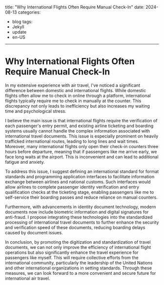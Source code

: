 title: "Why International Flights Often Require Manual Check-In"
date: 2024-08-13
categories:
  - blog
tags:
  - Jekyll
  - update
  - en-US
---

# Why International Flights Often Require Manual Check-In

In my extensive experience with air travel, I've noticed a significant difference between domestic and international flights. While domestic flights often allow me to check in online through a platform, international flights typically require me to check in manually at the counter. This discrepancy not only leads to inefficiency but also increases my waiting time and psychological stress.

I believe the main issue is that international flights require the verification of each passenger's entry permit, and existing airline ticketing and boarding systems usually cannot handle the complex information associated with international travel documents. This issue is especially prominent on heavily trafficked international routes, leading to long lines and wait times. Moreover, many international flights only open their check-in counters three hours before departure, meaning that if passengers like me arrive early, we face long waits at the airport. This is inconvenient and can lead to additional fatigue and anxiety.

To address this issue, I suggest defining an international standard for format standards and programming application interfaces to facilitate information exchange between airlines and national customs. Such interfaces would allow airlines to complete passenger identity verification and entry qualification checks at the ticketing stage, enabling passengers like me to self-service their boarding passes and reduce reliance on manual counters.

Furthermore, with advancements in identity document technology, modern documents now include biometric information and digital signatures for anti-fraud. I propose integrating these technologies into the standardized processing of international travel documents to further enhance the security and verification speed of these documents, reducing boarding delays caused by document issues.

In conclusion, by promoting the digitization and standardization of travel documents, we can not only improve the efficiency of international flight operations but also significantly enhance the travel experience for passengers like myself. This will require collective efforts from the international community, particularly the leadership of the United Nations and other international organizations in setting standards. Through these measures, we can look forward to a more convenient and secure future for international air travel.
